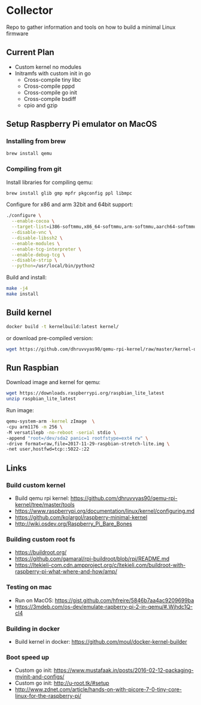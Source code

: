 # Collector

Repo to gather information and tools on how to build a minimal Linux firmware

## Current Plan

* Custom kernel no modules
* Initramfs with custom init in go
  * Cross-compile tiny libc
  * Cross-compile pppd
  * Cross-compile go init
  * Cross-compile bsdiff
  * cpio and gzip

## Setup Raspberry Pi emulator on MacOS

### Installing from brew

``` bash
brew install qemu
```

### Compiling from git

Install libraries for compiling qemu: 

``` bash
brew install glib gmp mpfr pkgconfig ppl libmpc
```

Configure for x86 and arm 32bit and 64bit support:

``` bash
./configure \
  --enable-cocoa \
  --target-list=i386-softmmu,x86_64-softmmu,arm-softmmu,aarch64-softmmu \
  --disable-vnc \
  --disable-libssh2 \
  --enable-modules \
  --enable-tcg-interpreter \
  --enable-debug-tcg \
  --disable-strip \
  --python=/usr/local/bin/python2
```

Build and install:

``` bash
make -j4
make install
```

## Build kernel

``` bash
docker build -t kernelbuild:latest kernel/
```

or download pre-compiled version:

``` bash
wget https://github.com/dhruvvyas90/qemu-rpi-kernel/raw/master/kernel-qemu-4.4.34-jessie
```

## Run Raspbian

Download image and kernel for qemu:

``` bash
wget https://downloads.raspberrypi.org/raspbian_lite_latest
unzip raspbian_lite_latest 
```

Run image:

``` bash
qemu-system-arm -kernel zImage  \
-cpu arm1176 -m 256 \
-M versatilepb -no-reboot -serial stdio \
-append "root=/dev/sda2 panic=1 rootfstype=ext4 rw" \
-drive format=raw,file=2017-11-29-raspbian-stretch-lite.img \
-net user,hostfwd=tcp::5022-:22
```

## Links

### Build custom kernel

* Build qemu rpi kernel:  https://github.com/dhruvvyas90/qemu-rpi-kernel/tree/master/tools
* https://www.raspberrypi.org/documentation/linux/kernel/configuring.md
* https://github.com/kolargol/raspberry-minimal-kernel
* http://wiki.osdev.org/Raspberry_Pi_Bare_Bones

### Building custom root fs

* https://buildroot.org/
* https://github.com/gamaral/rpi-buildroot/blob/rpi/README.md
* https://ltekieli-com.cdn.ampproject.org/c/ltekieli.com/buildroot-with-raspberry-pi-what-where-and-how/amp/

### Testing on mac

* Run on MacOS: https://gist.github.com/hfreire/5846b7aa4ac9209699ba
* https://3mdeb.com/os-dev/emulate-rapberry-pi-2-in-qemu/#.Wjhdc1Q-cl4

### Building in docker

* Build kernel in docker: https://github.com/moul/docker-kernel-builder

### Boot speed up

* Custom go init: https://www.mustafaak.in/posts/2016-02-12-packaging-myinit-and-configs/
* Custom go init: http://u-root.tk/#setup
* http://www.zdnet.com/article/hands-on-with-picore-7-0-tiny-core-linux-for-the-raspberry-pi/